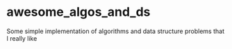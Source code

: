 # awesome_algos_and_ds
Some simple implementation of algorithms and data structure problems that I really like
